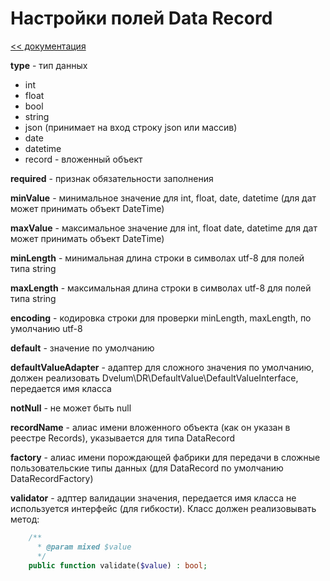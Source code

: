Настройки полей Data Record
===
[<< документация](readme.md)

**type** - тип данных
* int
* float
* bool
* string
* json (принимает на вход строку json или массив)
* date
* datetime
* record - вложенный объект

**required** - признак обязательности заполнения

**minValue** - минимальное значение для int, float, date, datetime (для дат может принимать объект DateTime)

**maxValue** - максимальное значение для int, float date, datetime для дат может принимать объект DateTime)

**minLength** - минимальная длина строки в символах utf-8  для полей типа string

**maxLength** - максимальная длина строки в символах utf-8  для полей типа string

**encoding** - кодировка строки для проверки  minLength, maxLength, по умолчанию utf-8

**default** - значение по умолчанию

**defaultValueAdapter** - адаптер для сложного значения по умолчанию, должен реализовать Dvelum\DR\DefaultValue\DefaultValueInterface, передается имя класса

**notNull** - не может быть null

**recordName** - алиас имени вложенного объекта (как он указан в реестре Records), указывается для типа DataRecord

**factory** - алиас имени порождающей фабрики для передачи в сложные пользовательские типы данных (для DataRecord по умолчанию DataRecordFactory)

**validator** - адптер валидации значения, передается имя класса не используется интерфейс (для гибкости). 
Класс должен реализовывать метод:
```php
    /**
      * @param mixed $value
      */
    public function validate($value) : bool;
```